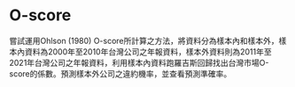 # O-score
嘗試運用Ohlson (1980) O-score所計算之方法，將資料分為樣本內和樣本外，樣本內資料為2000年至2010年台灣公司之年報資料，樣本外資料則為2011年至2021年台灣公司之年報資料，利用樣本內資料跑羅吉斯回歸找出台灣市場O-score的係數。預測樣本外公司之違約機率，並查看預測準確率。
